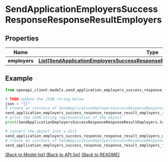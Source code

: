 # SendApplicationEmployersSuccessResponseResponseResultEmployers


## Properties

Name | Type | Description | Notes
------------ | ------------- | ------------- | -------------
**employers** | [**List[SendApplicationEmployersSuccessResponseResponseResultEmployersEmployersInner]**](SendApplicationEmployersSuccessResponseResponseResultEmployersEmployersInner.md) |  | 

## Example

```python
from openapi_client.models.send_application_employers_success_response_response_result_employers import SendApplicationEmployersSuccessResponseResponseResultEmployers

# TODO update the JSON string below
json = "{}"
# create an instance of SendApplicationEmployersSuccessResponseResponseResultEmployers from a JSON string
send_application_employers_success_response_response_result_employers_instance = SendApplicationEmployersSuccessResponseResponseResultEmployers.from_json(json)
# print the JSON string representation of the object
print(SendApplicationEmployersSuccessResponseResponseResultEmployers.to_json())

# convert the object into a dict
send_application_employers_success_response_response_result_employers_dict = send_application_employers_success_response_response_result_employers_instance.to_dict()
# create an instance of SendApplicationEmployersSuccessResponseResponseResultEmployers from a dict
send_application_employers_success_response_response_result_employers_from_dict = SendApplicationEmployersSuccessResponseResponseResultEmployers.from_dict(send_application_employers_success_response_response_result_employers_dict)
```
[[Back to Model list]](../README.md#documentation-for-models) [[Back to API list]](../README.md#documentation-for-api-endpoints) [[Back to README]](../README.md)


